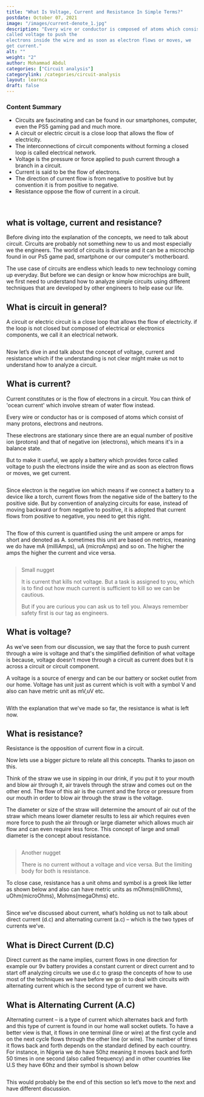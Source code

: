 ```yaml
---
title: "What Is Voltage, Current and Resistance In Simple Terms?"
postdate: October 07, 2021
image: "/images/current-denote_1.jpg"
description: "Every wire or conductor is composed of atoms which consist of many protons, electrons and neutrons. These electrons are stationary and in order to make them move we apply a battery which provides force
called voltage to push the
electrons inside the wire and as soon as electron flows or moves, we
get current."
alt: ""
weight: "2"
author: Mohammad Abdul
categories: ["Circuit analysis"]
categorylink: /categories/circuit-analysis
layout: learnca
draft: false
---
```


<div class="content-summary">
<h3>Content Summary</h3>
<ul>
<li>
<span class="text-emphasis">Circuits</span> are fascinating and can be found in our smartphones,
computer, even the PS5 gaming pad and much more.
</li>
<li>
<span class="text-emphasis">A circuit</span> or electric circuit is a close loop that allows the flow
of electricity.
</li>
<li>
The interconnections of circuit components without forming a
closed loop is called <span class="text-emphasis">electrical network</span>.
</li>
<li>
<span class="text-emphasis">Voltage</span> is the pressure or force applied to push current through a
branch in a circuit.
</li>
<li><span class="text-emphasis">Current</span> is said to be the flow of electrons.</li>
<li>
The <span class="text-emphasis">direction of current</span> flow is from negative to positive but by
convention it is from positive to negative.
</li>
<li> <span class="text-emphasis">Resistance</span> oppose the flow of current in a circuit.</li>
</ul>
</div>
<br>
<div class="content">
<h2>what is voltage, current and resistance?</h2>
<p>
Before diving into the explanation of the concepts, we need to talk
about circuit. Circuits are probably not something new to us and
most especially we the engineers. The world of circuits is diverse
and it can be a microchip found in our Ps5 game pad, smartphone or
our computer's motherboard.
</p>
<p>
The use case of circuits are endless which leads to new technology
coming up everyday. But before we can design or know how microchips
are built, we first need to understand how to analyze simple
circuits using different techniques that are developed by other
engineers to help ease our life.
</p>
<h2>What is circuit in general?</h2>
<p>
<span class="text-emphasis">A circuit or electric circuit</span> is
a close loop that allows the flow of electricity. if the loop is not
closed but composed of electrical or electronics components, we call
it an <span class="text-italics">electrical network</span>.
</p>
<img loading="lazy" src="/images/closelool-openloop_1.jpg" alt="" />
<p>
Now let’s dive in and talk about the concept of voltage, current and
resistance which if the understanding is not clear might make us not
to understand how to analyze a circuit.
</p>
<h2>What is current?</h2>
<p>
<span class="text-emphasis">Current</span> constitutes or is the
flow of electrons in a circuit. You can think of 'ocean current'
which involve stream of water flow instead.
</p>

<p>
Every wire or conductor has or is composed of atoms which consist of
many protons, electrons and neutrons.
</p>
<p>
 These electrons are stationary
since there are an equal number of positive ion (protons) and that
of negative ion (electrons), which means it's in a balance state.

</p>
<p>But to make it useful, we apply a battery which provides force
called <span class="text-italics">voltage</span> to push the
electrons inside the wire and as soon as electron flows or moves, we
get current.</p>
<img loading="lazy" src="/images/electron-wire_1.jpg" alt="" />
<p>
Since electron is the negative ion which means if we connect a
battery to a device like a torch, current flows from the negative
side of the battery to the positive side. But by convention of
analyzing circuits for ease, instead of moving backward or from
negative to positive, it is adopted that current flows from positive
to negative, you need to get this right.
</p>
<img loading="lazy" src="/images/current-denote_1.jpg" alt="" />
<p>
The flow of this current is quantified using the unit ampere or amps
for short and denoted as A. sometimes this unit are based on
metrics, meaning we do have mA (milliAmps), uA (microAmps) and so
on. The higher the amps the higher the current and vice versa.
</p>
<img loading="lazy" src="/images/metriccurrent_2.jpg" alt="" />
<blockquote class="blockquote">
<p class="little-nugget">Small nugget</p>
<p class="quote-text">
It is current that kills not voltage. But a task is assigned to
you, which is to find out how much current is sufficient to kill
so we can be cautious.
</p>
<p class="quote-text">
But if you are curious you can ask us to tell you. Always remember
safety first is our tag as engineers.
</p>
</blockquote>
<h2>What is voltage?</h2>
<p>
As we've seen from our discussion, we say that the force to push
current through a wire is voltage and that's the simplified
definition of what voltage is because, voltage doesn't move through
a circuit as current does but it is across a circuit or circuit
component.
</p>
<p>
A voltage is a source of energy and can be our battery or socket
outlet from our home. Voltage has unit just as current which is volt
with a symbol V and also can have metric unit as mV,uV etc.
</p>
<img loading="lazy" src="/images/unitvolt_4.jpg" alt="" />
<p>
With the explanation that we've made so far, the resistance is what
is left now.
</p>
<h2>What is resistance?</h2>
<p>
<span class="text-emphasis">Resistance</span> is the opposition of
current flow in a circuit.
</p>
<p>
Now lets use a bigger picture to relate all this concepts.
<span class="text-italics">Thanks to jason on this.</span>
</p>
<p>
Think of the straw we use in sipping in our drink, if you put it to
your mouth and blow air through it, air travels through the straw
and comes out on the other end. The flow of this air is the current
and the force or pressure from our mouth in order to blow air
through the straw is the voltage.
</p>
<p>
The diameter or size of the straw will determine the amount of air
out of the straw which means lower diameter results to less air
which requires even more force to push the air through or large
diameter which allows much air flow and can even require less force.
This concept of large and small diameter is the concept about
resistance.
</p>
<img loading="lazy" src="/images/resisitance_1.jpg" alt="" />

<blockquote class="blockquote">
<p class="little-nugget">Another nugget</p>
<p class="quote-text">
There is no current without a voltage and vice versa. But the
limiting body for both is resistance.
</p>
</blockquote>
<p>
To close case, <span class="text-italics">resistance </span> has a
unit ohms and symbol is a greek like letter as shown below and also
can have metric units as mOhms(milliOhms), uOhm(microOhms),
Mohms(megaOhms) etc.
</p>
<img loading="lazy" src="/images/unitohms_1.jpg" alt="" />
<p>
Since we’ve discussed about current, what’s holding us not to talk
about direct current (d.c) and alternating current (a.c) – which is
the two types of currents we’ve.
</p>
<h2>What is Direct Current (D.C)</h2>
<p>
<span class="text-emphasis"> Direct current</span> as the name
implies, current flows in one direction for example our 9v battery
provides a constant current or direct current and to start off
analyzing circuits we use d.c to grasp the concepts of how to use
most of the techniques we have before we go in to deal with circuits
with alternating current which is the second type of current we
have.
</p>
<h2>What is Alternating Current (A.C)</h2>
<p>
<span class="text-emphasis">Alternating current</span> – is a type
of current which alternates back and forth and this type of current
is found in our home wall socket outlets. To have a better view is
that, it flows in one terminal (line or wire) at the first cycle and
on the next cycle flows through the other line (or wire). The number
of times it flows back and forth depends on the standard defined by
each country. For instance, in Nigeria we do have 50hz meaning it
moves back and forth 50 times in one second (also called frequency)
and in other countries like U.S they have 60hz and their symbol is
shown below
</p>
<img loading="lazy" src="/images/dcac_2.jpg" alt="" />
<p>
This would probably be the end of this section so let’s move to the
next and have different discussion.
</p>
</div>
